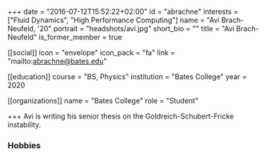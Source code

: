 +++
date = "2016-07-12T15:52:22+02:00"
id = "abrachne"
interests = ["Fluid Dynamics", "High Performance Computing"]
name = "Avi Brach-Neufeld, '20"
portrait = "headshots/avi.jpg"
short_bio = ""
title = "Avi Brach-Neufeld"
is_former_member = true

[[social]]
    icon = "envelope"
    icon_pack = "fa"
    link = "mailto:abrachne@bates.edu"

[[education]]
    course = "BS, Physics"
    institution = "Bates College"
    year = 2020

[[organizations]]
    name = "Bates College"
    role = "Student"

+++ 
Avi is writing his senior thesis on the Goldreich-Schubert-Fricke instability.

### Hobbies

